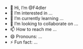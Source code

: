 - 👋 Hi, I’m @F4dler
- 👀 I’m interested in ...
- 🌱 I’m currently learning ...
- 💞️ I’m looking to collaborate on ...
- 📫 How to reach me ...
- 😄 Pronouns: ...
- ⚡ Fun fact: ...

<!---
F4dler/F4dler is a ✨ special ✨ repository because its `README.md` (this file) appears on your GitHub profile.
You can click the Preview link to take a look at your changes.
--->
